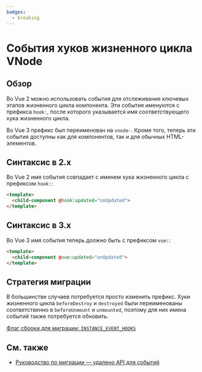 ```yaml
---
badges:
  - breaking
---
```


# События хуков жизненного цикла VNode <MigrationBadges :badges="$frontmatter.badges" />

## Обзор

Во Vue 2 можно использовать события для отслеживания ключевых этапов жизненного цикла компонента. Эти события именуются с префикса `hook:`, после которого указывается имя соответствующего хука жизненного цикла.

Во Vue 3 префикс был переименован на `vnode-`. Кроме того, теперь эти события доступны как для компонентов, так и для обычных HTML-элементов.

## Синтаксис в 2.x

Во Vue 2 имя события совпадает с именем хука жизненного цикла с префиксом `hook:`:

```html
<template>
  <child-component @hook:updated="onUpdated">
</template>
```

## Синтаксис в 3.x

Во Vue 3 имя события теперь должно быть с префиксом `vue:`:

```html
<template>
  <child-component @vue:updated="onUpdated">
</template>
```

## Стратегия миграции

В большинстве случаев потребуется просто изменить префикс. Хуки жизненного цикла `beforeDestroy` и `destroyed` были переименованы соответственно в `beforeUnmount` и `unmounted`, поэтому для них имена событий также потребуется обновить.

[Флаг сборки для миграции: `INSTANCE_EVENT_HOOKS`](migration-build.md#конфигурация-совместимости)

## См. также

- [Руководство по миграции — удалено API для событий](../migration/events-api.md)
